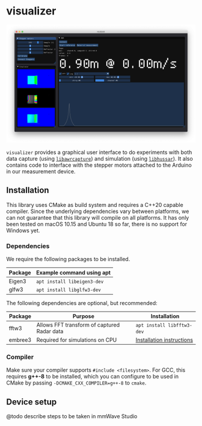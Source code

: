 # visualizer
![Screenshot of visualizer](assets/screenshot.png)

`visualizer` provides a graphical user interface to do experiments with both data capture (using [`libawrcapture`](../libawrcapture)) and simulation (using [`libhussar`](../libhussar)).
It also contains code to interface with the stepper motors attached to the Arduino in our measurement device.

## Installation
This library uses CMake as build system and requires a C++20 capable compiler. Since the underlying dependencies vary between platforms, we can not guarantee that this library will compile on all platforms. It has only been tested on macOS 10.15 and Ubuntu 18 so far, there is no support for Windows yet.

### Dependencies
We require the following packages to be installed.

| Package | Example command using apt   |
|---------|-----------------------------|
| Eigen3  | `apt install libeigen3-dev` |
| glfw3   | `apt install libglfw3-dev`  |

The following dependencies are optional, but recommended:

| Package | Purpose | Installation |
|---------|---------|--------------|
| fftw3   | Allows FFT transform of captured Radar data | `apt install libfftw3-dev` |
| embree3 | Required for simulations on CPU | [Installation instructions](https://www.embree.org/downloads.html) |

### Compiler
Make sure your compiler supports `#include <filesystem>`.
For GCC, this requires **g++-8** to be installed, which you can configure to be used in CMake by passing `-DCMAKE_CXX_COMPILER=g++-8` to `cmake`.

## Device setup
@todo describe steps to be taken in mmWave Studio
